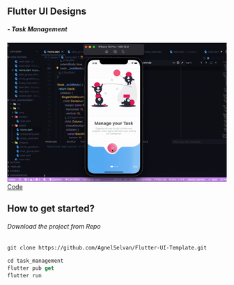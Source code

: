 
## Flutter UI Designs

##### - Task Management
<img src="/task_management/outputs/op.gif">
<a href="https://github.com/AgnelSelvan/Flutter-UI-Template/tree/main/task_management">Code</a>

## How to get started?

###### Download the project from Repo

```
git clone https://github.com/AgnelSelvan/Flutter-UI-Template.git
```

```dart
cd task_management
flutter pub get
flutter run
```
